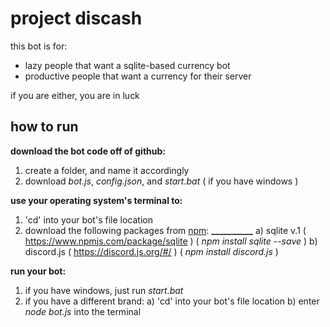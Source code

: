 # project discash

this bot is for:
  - lazy people that want a sqlite-based currency bot
  - productive people that want a currency for their server

if you are either, you are in luck

## how to run
**download the bot code off of github:**
  1. create a folder, and name it accordingly
  2. download *bot.js*, *config.json*, and *start.bat* ( if you have windows )

**use your operating system's terminal to:**
  1. 'cd' into your bot's file location
  2. download the following packages from [npm](https://www.npmjs.com/):
**__________**
      a) sqlite v.1 ( https://www.npmjs.com/package/sqlite )
          ( *npm install sqlite --save* )
      b) discord.js ( https://discord.js.org/#/ )
          ( *npm install discord.js* )

**run your bot:**
 1. if you have windows, just run *start.bat*
 2. if you have a different brand:
     a) 'cd' into your bot's file location
     b) enter *node bot.js* into the terminal
